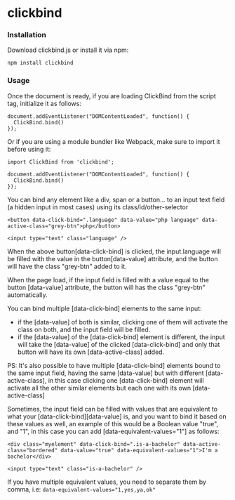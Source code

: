 # clickbind

### Installation

Download clickbind.js or install it via npm:

```
npm install clickbind
```

### Usage

Once the document is ready, if you are loading ClickBind from the script tag, initialize it as follows:

```
document.addEventListener("DOMContentLoaded", function() {
  ClickBind.bind()
});
```

Or if you are using a module bundler like Webpack, make sure to import it before using it:

```
import ClickBind from 'clickbind';

document.addEventListener("DOMContentLoaded", function() {
  ClickBind.bind()
});
```

You can bind any element like a div, span or a button... to an input text field (a hidden input in most cases) using its class/id/other-selector

```
<button data-click-bind=".language" data-value="php language" data-active-class="grey-btn">php</button>

<input type="text" class="language" />

```

When the above button[data-click-bind] is clicked, the input.language will be filled with the value in the button[data-value] attribute, and the button will have the class "grey-btn" added to it.

When the page load, if the input field is filled with a value equal to the button [data-value] attribute, the button will has the class "grey-btn" automatically.

You can bind multiple [data-click-bind] elements to the same input:

- if the [data-value] of both is similar, clicking one of them will activate the class on both, and the input field will be filled.
- if the [data-value] of the [data-click-bind] element is different, the input will take the [data-value] of the clicked [data-click-bind] and only that button will have its own [data-active-class] added.

PS: It's also possible to have multiple [data-click-bind] elements bound to the same input field, having the same [data-value] but with different [data-active-class], in this case clicking one [data-click-bind] element will activate all the other similar elements but each one with its own [data-active-class]

Sometimes, the input field can be filled with values that are equivalent to what your [data-click-bind][data-value] is, and you want to bind it based on these values as well, an example of this would be a Boolean value "true", and "1", in this case you can add [data-equivalent-values="1"] as follows:

```
<div class="myelement" data-click-bind=".is-a-bachelor" data-active-class="bordered" data-value="true" data-equivalent-values="1">I'm a bachelor</div>

<input type="text" class="is-a-bachelor" />
```

If you have multiple equivalent values, you need to separate them by comma, i.e: `data-equivalent-values="1,yes,ya,ok"`
